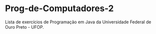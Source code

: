 # Prog-de-Computadores-2

Lista de exercícios de Programação em Java da Universidade Federal de Ouro Preto - UFOP.
